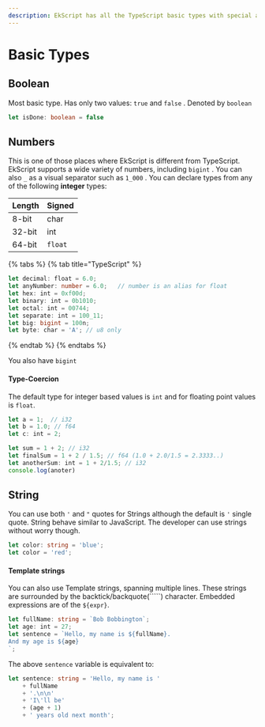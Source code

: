 ```yaml
---
description: EkScript has all the TypeScript basic types with special additions
---
```


# Basic Types

## Boolean

Most basic type. Has only two values: `true` and `false` . Denoted by `boolean`

```typescript
let isDone: boolean = false
```

## Numbers

This is one of those places where EkScript is different from TypeScript. EkScript supports a wide variety of numbers, including `bigint` . You can also `_` as a visual separator such as `1_000` . You can declare types from any of the following **integer**  types:

| Length | Signed |
| :--- | :--- |
| 8-bit | char |
| 32-bit | int |
| 64-bit | `float` |

{% tabs %}
{% tab title="TypeScript" %}
```typescript
let decimal: float = 6.0;
let anyNumber: number = 6.0;   // number is an alias for float
let hex: int = 0xf00d;
let binary: int = 0b1010;
let octal: int = 00744;
let separate: int = 100_11;
let big: bigint = 100n;
let byte: char = 'A'; // u8 only
```
{% endtab %}
{% endtabs %}

You also have `bigint`

#### Type-Coercion

The default type for integer based values is `int` and for floating point values is `float`. 

```typescript
let a = 1;  // i32
let b = 1.0; // f64
let c: int = 2;

let sum = 1 + 2; // i32
let finalSum = 1 + 2 / 1.5; // f64 (1.0 + 2.0/1.5 = 2.3333..)
let anotherSum: int = 1 + 2/1.5; // i32
console.log(anoter)
```

## String

You can use both `'` and `"` quotes for Strings although the default is `'` single quote. String behave similar to JavaScript. The developer can use strings without worry though.

```typescript
let color: string = 'blue';
let color = 'red';
```

#### Template strings

You can also use Template strings, spanning multiple lines. These strings are surrounded by the backtick/backquote\(`````\) character. Embedded expressions are of the  `${expr}`.

```typescript
let fullName: string = `Bob Bobbington`;
let age: int = 27;
let sentence = `Hello, my name is ${fullName}.
And my age is ${age}
`;
```

The above `sentence` variable is equivalent to:

```typescript
let sentence: string = 'Hello, my name is '
    + fullName
    + '.\n\n'
    + 'I\'ll be'
    + (age + 1)
    + ' years old next month';
```



